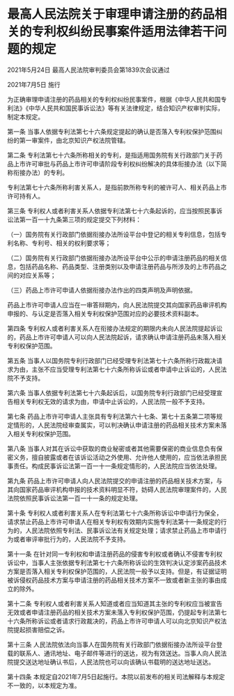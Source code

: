 # 最高人民法院关于审理申请注册的药品相关的专利权纠纷民事案件适用法律若干问题的规定

2021年5月24日 最高人民法院审判委员会第1839次会议通过

2021年7月5日 施行

<!-- INFO END -->

为正确审理申请注册的药品相关的专利权纠纷民事案件，根据《中华人民共和国专利法》《中华人民共和国民事诉讼法》等有关法律规定，结合知识产权审判实际，制定本规定。

第一条 当事人依据专利法第七十六条规定提起的确认是否落入专利权保护范围纠纷的第一审案件，由北京知识产权法院管辖。

第二条 专利法第七十六条所称相关的专利，是指适用国务院有关行政部门关于药品上市许可审批与药品上市许可申请阶段专利权纠纷解决的具体衔接办法（以下简称衔接办法）的专利。

专利法第七十六条所称利害关系人，是指前款所称专利的被许可人、相关药品上市许可持有人。

第三条 专利权人或者利害关系人依据专利法第七十六条起诉的，应当按照民事诉讼法第一百一十九条第三项的规定提交下列材料：

（一）国务院有关行政部门依据衔接办法所设平台中登记的相关专利信息，包括专利名称、专利号、相关的权利要求等；

（二）国务院有关行政部门依据衔接办法所设平台中公示的申请注册药品的相关信息，包括药品名称、药品类型、注册类别以及申请注册药品与所涉及的上市药品之间的对应关系等；

（三）药品上市许可申请人依据衔接办法作出的四类声明及声明依据。

药品上市许可申请人应当在一审答辩期内，向人民法院提交其向国家药品审评机构申报的、与认定是否落入相关专利权保护范围对应的必要技术资料副本。

第四条 专利权人或者利害关系人在衔接办法规定的期限内未向人民法院提起诉讼的，药品上市许可申请人可以向人民法院起诉，请求确认申请注册药品未落入相关专利权保护范围。

第五条 当事人以国务院专利行政部门已经受理专利法第七十六条所称行政裁决请求为由，主张不应当受理专利法第七十六条所称诉讼或者申请中止诉讼的，人民法院不予支持。

第六条 当事人依据专利法第七十六条起诉后，以国务院专利行政部门已经受理宣告相关专利权无效的请求为由，申请中止诉讼的，人民法院一般不予支持。

第七条 药品上市许可申请人主张具有专利法第六十七条、第七十五条第二项等规定情形的，人民法院经审查属实，可以判决确认申请注册的药品相关技术方案未落入相关专利权保护范围。

第八条 当事人对其在诉讼中获取的商业秘密或者其他需要保密的商业信息负有保密义务，擅自披露或者在该诉讼活动之外使用、允许他人使用的，应当依法承担民事责任。构成民事诉讼法第一百一十一条规定情形的，人民法院应当依法处理。

第九条 药品上市许可申请人向人民法院提交的申请注册的药品相关技术方案，与其向国家药品审评机构申报的技术资料明显不符，妨碍人民法院审理案件的，人民法院依照民事诉讼法第一百一十一条的规定处理。

第十条 专利权人或者利害关系人在专利法第七十六条所称诉讼中申请行为保全，请求禁止药品上市许可申请人在相关专利权有效期内实施专利法第十一条规定的行为的，人民法院依照专利法、民事诉讼法有关规定处理；请求禁止药品上市申请行为或者审评审批行为的，人民法院不予支持。

第十一条 在针对同一专利权和申请注册药品的侵害专利权或者确认不侵害专利权诉讼中，当事人主张依据专利法第七十六条所称诉讼的生效判决认定涉案药品技术方案是否落入相关专利权保护范围的，人民法院一般予以支持。但是，有证据证明被诉侵权药品技术方案与申请注册的药品相关技术方案不一致或者新主张的事由成立的除外。

第十二条 专利权人或者利害关系人知道或者应当知道其主张的专利权应当被宣告无效或者申请注册药品的相关技术方案未落入专利权保护范围，仍提起专利法第七十六条所称诉讼或者请求行政裁决的，药品上市许可申请人可以向北京知识产权法院提起损害赔偿之诉。

第十三条 人民法院依法向当事人在国务院有关行政部门依据衔接办法所设平台登载的联系人、通讯地址、电子邮件等进行的送达，视为有效送达。当事人向人民法院提交送达地址确认书后，人民法院也可以向该确认书载明的送达地址送达。

第十四条 本规定自2021年7月5日起施行。本院以前发布的相关司法解释与本规定不一致的，以本规定为准。